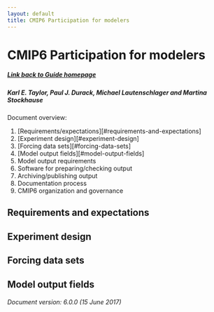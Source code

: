```yaml
---
layout: default
title: CMIP6 Participation for modelers
---
```


# CMIP6 Participation for modelers
##### [Link back to Guide homepage][guide]
##### Karl E. Taylor, Paul J. Durack, Michael Lautenschlager and Martina Stockhause

Document overview:
1. [Requirements/expectations][#requirements-and-expectations]
1. [Experiment design][#experiment-design]
1. [Forcing data sets][#forcing-data-sets]
1. [Model output fields][#model-output-fields]
1. Model output requirements
1. Software for preparing/checking output
1. Archiving/publishing output
1. Documentation process 
1. CMIP6 organization and governance

## Requirements and expectations

## Experiment design

## Forcing data sets

## Model output fields



###### Document version: 6.0.0 (15 June 2017)

[guide]: index.html
[requirements]: modelers.html#Requirements